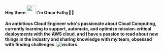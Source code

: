 <h4> Hey there <img src="https://github.com/TheDudeThatCode/TheDudeThatCode/blob/master/Assets/Hi.gif" width="29px"> I'm Omar Fathy👨‍💻<h4>
 
#### An ambitious Cloud Engineer who's passionate about Cloud Computing, currently learning to support, automate, and optimize mission-critical deployments with the AWS cloud. and I have a passion to read about new things in the industry and sharing knowledge with my team, obsessed with finding challenges. ![visitors](https://visitor-badge.laobi.icu/badge?page_id=page.id)
